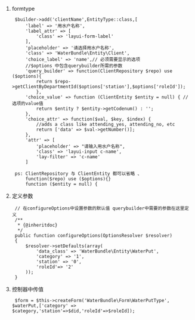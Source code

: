 1. formtype

        $builder->add('clientName',EntityType::class,[
            'label' => '用水户名称',
            'label_attr' => [
                'class' => 'layui-form-label'
            ],
            'placeholder' => '请选择用水户名称',
            'class' => 'WaterBundle\Entity\Client',
            'choice_label' => 'name',// 必须需要显示的选项
			//$options 中包含querybuilder所需的参数
            'query_builder' => function(ClientRepository $repo) use ($options){
                return $repo->getClientByDepartmentId($options['station'],$options['roleId']);
	            },
			'choice_value' => function (ClientEntity $entity = null) { // 选项的value值
                return $entity ? $entity->getCodenum() : ''; 
            },
            'choice_attr' => function($val, $key, $index) {
                //adds a class like attending_yes, attending_no, etc
                return ['data' => $val->getNumber()];
            },
            'attr' => [
                'placeholder' => "请输入用水户名称",
                'class' => 'layui-input c-name',
                'lay-filter' => 'c-name'
            ]

		ps: ClientRepository 与 ClientEntity 都可以省略 、
			function($repo) use ($options){}
			function ($entity = null) {

2. 定义参数

		// 在configureOptions中设置参数的默认值 querybuilder中需要的参数在这里定义
	 	/**
	     * {@inheritdoc}
	     */
	    public function configureOptions(OptionsResolver $resolver)
	    {
	        $resolver->setDefaults(array(
	            'data_class' => 'WaterBundle\Entity\WaterPut',
	            'category' => '1',
	            'station' => '0',
	            'roleId'=> '2'
	        ));
	    }

3. 控制器中传值

		$form = $this->createForm('WaterBundle\Form\WaterPutType', $waterPut,['category' => $category,'station'=>$did,'roleId'=>$roleId]);